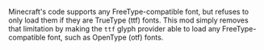 Minecraft's code supports any FreeType-compatible font, but refuses to only load them if they are TrueType (ttf) fonts. This mod simply removes that limitation by making the `ttf` glyph provider able to load any FreeType-compatible font, such as OpenType (otf) fonts.
